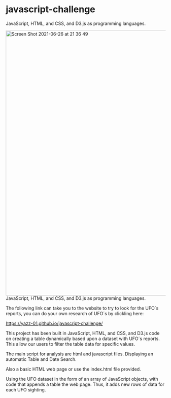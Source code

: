 # javascript-challenge
JavaScript, HTML, and CSS, and D3.js as programming languages.

<img width="834" alt="Screen Shot 2021-06-26 at 21 36 49" src="https://user-images.githubusercontent.com/79778345/123531138-b0eba000-d6c7-11eb-9213-950412b554b4.png">
JavaScript, HTML, and CSS, and D3.js as programming languages.


The following link can take you to the website to try to look for the UFO´s reports, you can do your own research of UFO´s by clickling here:

https://yazz-01.github.io/javascript-challenge/


This project has been built in JavaScript, HTML, and CSS, and D3.js code on creating a table dynamically based upon a dataset with UFO´s reports. This allow our users to filter the table data for specific values. 



The main script for analysis are html and javascript files. Displaying an automatic Table and Date Search.



Also a basic HTML web page or use the index.html file provided.



Using the UFO dataset in the form of an array of JavaScript objects, with code that appends a table the web page. Thus, it adds new rows of data for each UFO sighting.

